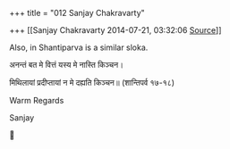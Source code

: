 +++
title = "012 Sanjay Chakravarty"

+++
[[Sanjay Chakravarty	2014-07-21, 03:32:06 [Source](https://groups.google.com/g/samskrita/c/cJMc2kYEBQo)]]



Also, in Shantiparva is a similar sloka.



अनन्तं बत मे वित्तं यस्य मे नास्ति किञ्चन।

मिथिलायां प्रदीप्तायां न मे दह्यति किञ्चन॥  (शान्तिपर्व १७-१८)



Warm Regards

Sanjay



